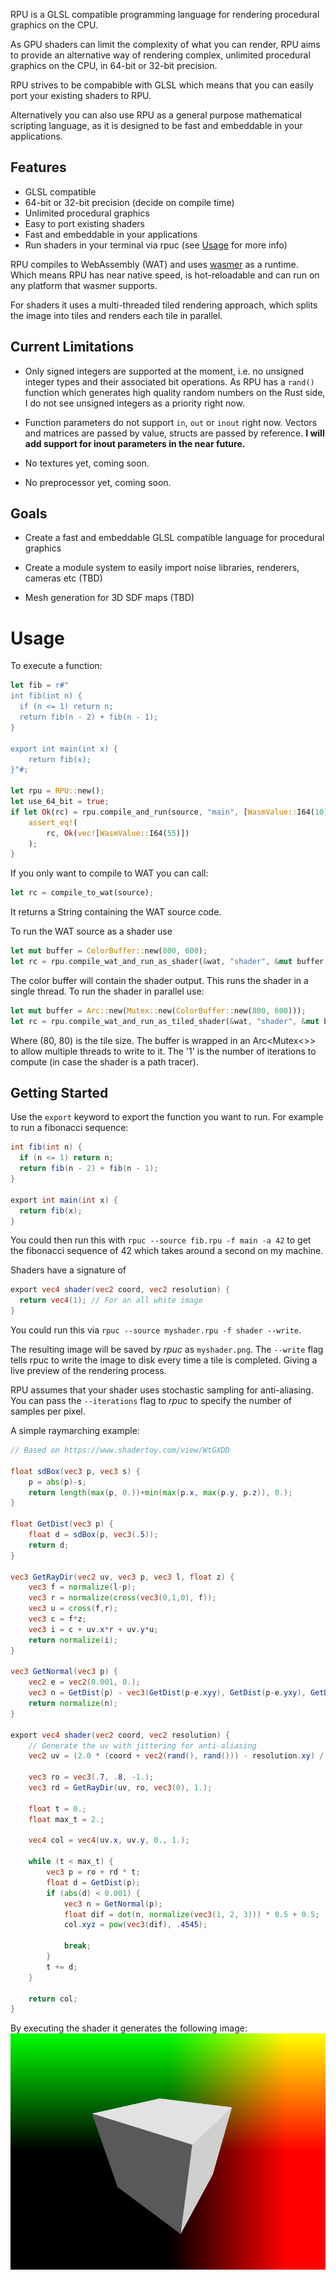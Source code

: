 RPU is a GLSL compatible programming language for rendering procedural graphics on the CPU.

As GPU shaders can limit the complexity of what you can render, RPU aims to provide an alternative way of rendering complex, unlimited procedural graphics on the CPU, in 64-bit or 32-bit precision.

RPU strives to be compabible with GLSL which means that you can easily port your existing shaders to RPU.

Alternatively you can also use RPU as a general purpose mathematical scripting language, as it is designed to be fast and embeddable in your applications.

## Features

- GLSL compatible
- 64-bit or 32-bit precision (decide on compile time)
- Unlimited procedural graphics
- Easy to port existing shaders
- Fast and embeddable in your applications
- Run shaders in your terminal via rpuc (see [Usage](./usage) for more info)

RPU compiles to WebAssembly (WAT) and uses [wasmer](https://github.com/wasmerio/wasmer) as a runtime. Which means RPU has near native speed, is hot-reloadable and can run on any platform that wasmer supports.

For shaders it uses a multi-threaded tiled rendering approach, which splits the image into tiles and renders each tile in parallel.

## Current Limitations

- Only signed integers are supported at the moment, i.e. no unsigned integer types and their associated bit operations. As RPU has a `rand()` function which generates high quality random numbers on the Rust side, I do not see unsigned integers as a priority right now.

- Function parameters do not support `in`, `out` or `inout` right now. Vectors and matrices are passed by value, structs are passed by reference. **I will add support for inout parameters in the near future.**

- No textures yet, coming soon.

- No preprocessor yet, coming soon.

## Goals

- Create a fast and embeddable GLSL compatible language for procedural graphics

- Create a module system to easily import noise libraries, renderers, cameras etc (TBD)

- Mesh generation for 3D SDF maps (TBD)

# Usage

To execute a function:

```rust
let fib = r#"
int fib(int n) {
  if (n <= 1) return n;
  return fib(n - 2) + fib(n - 1);
}

export int main(int x) {
    return fib(x);
}"#;

let rpu = RPU::new();
let use_64_bit = true;
if let Ok(rc) = rpu.compile_and_run(source, "main", [WasmValue::I64(10)], use_64_bit) {
    assert_eq!(
        rc, Ok(vec![WasmValue::I64(55)])
    );
}
```

If you only want to compile to WAT you can call:

```rust
let rc = compile_to_wat(source);
```

It returns a String containing the WAT source code.

To run the WAT source as a shader use

```rust
let mut buffer = ColorBuffer::new(800, 600);
let rc = rpu.compile_wat_and_run_as_shader(&wat, "shader", &mut buffer, use_64_bit);
```

The color buffer will contain the shader output. This runs the shader in a single thread. To run the shader in parallel use:

```rust
let mut buffer = Arc::new(Mutex::new(ColorBuffer::new(800, 600)));
let rc = rpu.compile_wat_and_run_as_tiled_shader(&wat, "shader", &mut buffer, (80, 80), 1, use_64_bit);
```

Where (80, 80) is the tile size. The buffer is wrapped in an Arc<Mutex<>> to allow multiple threads to write to it. The '1' is the number of iterations to compute (in case the shader is a path tracer).

## Getting Started

Use the `export` keyword to export the function you want to run. For example to run a fibonacci sequence:

```glsl
int fib(int n) {
  if (n <= 1) return n;
  return fib(n - 2) + fib(n - 1);
}

export int main(int x) {
  return fib(x);
}
```

You could then run this with `rpuc --source fib.rpu -f main -a 42` to get the fibonacci sequence of 42 which takes around a second on my machine.

Shaders have a signature of

```glsl
export vec4 shader(vec2 coord, vec2 resolution) {
  return vec4(1); // For an all white image
}
```

You could run this via `rpuc --source myshader.rpu -f shader --write`.

The resulting image will be saved by _rpuc_ as `myshader.png`. The `--write` flag tells rpuc to write the image to disk every time a tile is completed. Giving a live preview of the rendering process.

RPU assumes that your shader uses stochastic sampling for anti-aliasing. You can pass the `--iterations` flag to _rpuc_ to specify the number of samples per pixel.

A simple raymarching example:

```glsl
// Based on https://www.shadertoy.com/view/WtGXDD

float sdBox(vec3 p, vec3 s) {
    p = abs(p)-s;
	return length(max(p, 0.))+min(max(p.x, max(p.y, p.z)), 0.);
}

float GetDist(vec3 p) {
    float d = sdBox(p, vec3(.5));
    return d;
}

vec3 GetRayDir(vec2 uv, vec3 p, vec3 l, float z) {
    vec3 f = normalize(l-p);
    vec3 r = normalize(cross(vec3(0,1,0), f));
    vec3 u = cross(f,r);
    vec3 c = f*z;
    vec3 i = c + uv.x*r + uv.y*u;
    return normalize(i);
}

vec3 GetNormal(vec3 p) {
    vec2 e = vec2(0.001, 0.);
    vec3 n = GetDist(p) - vec3(GetDist(p-e.xyy), GetDist(p-e.yxy), GetDist(p-e.yyx));
    return normalize(n);
}

export vec4 shader(vec2 coord, vec2 resolution) {
    // Generate the uv with jittering for anti-aliasing
    vec2 uv = (2.0 * (coord + vec2(rand(), rand())) - resolution.xy) / resolution.y;

    vec3 ro = vec3(.7, .8, -1.);
    vec3 rd = GetRayDir(uv, ro, vec3(0), 1.);

    float t = 0.;
    float max_t = 2.;

    vec4 col = vec4(uv.x, uv.y, 0., 1.);

    while (t < max_t) {
        vec3 p = ro + rd * t;
        float d = GetDist(p);
        if (abs(d) < 0.001) {
            vec3 n = GetNormal(p);
            float dif = dot(n, normalize(vec3(1, 2, 3))) * 0.5 + 0.5;
            col.xyz = pow(vec3(dif), .4545);

            break;
        }
        t += d;
    }

    return col;
}
```

By executing the shader it generates the following image:
![Raymarch](../examples/raymarch.png)
